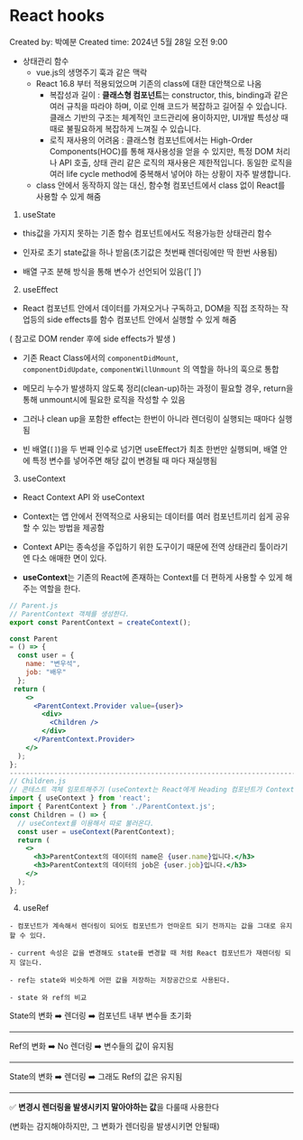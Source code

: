 # React hooks

Created by: 박예분
Created time: 2024년 5월 28일 오전 9:00

- 상태관리 함수
    - vue.js의 생명주기 훅과 같은 맥락
    - React 16.8 부터 적용되었으며 기존의 class에 대한 대안책으로 나옴
        - 복잡성과 길이 : **클래스형 컴포넌트**는 constructor, this, binding과 같은 여러 규칙을 따라야 하며, 이로 인해 코드가 복잡하고 길어질 수 있습니다. 클래스 기반의 구조는 체계적인 코드관리에 용이하지만, UI개발 특성상 때때로 불필요하게 복잡하게 느껴질 수 있습니다.
        - 로직 재사용의 어려움 : 클래스형 컴포넌트에서는 High-Order Components(HOC)를 통해 재사용성을 얻을 수 있지만, 특정 DOM 처리나 API 호출, 상태 관리 같은 로직의 재사용은 제한적입니다. 동일한 로직을 여러 life cycle method에 중복해서 넣어야 하는 상황이 자주 발생합니다.
    - class 안에서 동작하지 않는 대신, 함수형 컴포넌트에서 class 없이 React를 사용할 수 있게 해줌

1. useState

<aside>   
    
- this값을 가지지 못하는 기존 함수 컴포넌트에서도 적용가능한 상태관리 함수
  
- 인자로 초기 state값을 하나 받음(초기값은 첫번째 렌더링에만 딱 한번 사용됨)
  
- 배열 구조 분해 방식을 통해 변수가 선언되어 있음(’[ ]’)
  

</asid>
   
2. useEffect

<aside>   
    
- React 컴포넌트 안에서 데이터를 가져오거나 구독하고, DOM을 직접 조작하는 작업등의 side effects를 함수 컴포넌트 안에서 실행할 수 있게 해줌   
    
( 참고로 DOM render 후에 side effects가 발생 )   

- 기존 React Class에서의
`componentDidMount`, `componentDidUpdate`, `componentWillUnmount` 의 역할을 하나의 훅으로 통합

- 메모리 누수가 발생하지 않도록 정리(clean-up)하는 과정이 필요할 경우,
return을 통해 unmount시에 필요한 로직을 작성할 수 있음

- 그러나 clean up을 포함한 effect는 한번이 아니라 렌더링이 실행되는 때마다 실행됨
  
- 빈 배열(`[]`)을 두 번째 인수로 넘기면 useEffect가 최초 한번만 실행되며, 배열 안에 특정 변수를 넣어주면 해당 값이 변경될 때 마다 재실행됨


</aside>

3. useContext

<aside>   
    
- React Context API 와 useContext

  
- Context는 앱 안에서 전역적으로 사용되는 데이터를 여러 컴포넌트끼리 쉽게 공유할 수 있는 방법을 제공함
  
- Context API는 종속성을 주입하기 위한 도구이기 때문에 전역 상태관리 툴이라기엔 다소 애매한 면이 있다.
  
- **useContext**는 기존의 React에 존재하는 Context를 더 편하게 사용할 수 있게 해주는 역할을 한다.
  

```jsx
// Parent.js
// ParentContext 객체를 생성한다.
export const ParentContext = createContext();

const Parent 
= () => {
  const user = {
    name: "변우석",
    job: "배우"
  };
 return (
    <>
      <ParentContext.Provider value={user}>
        <div>
          <Children />
        </div>
      </ParentContext.Provider>
    </>
  );
};
------------------------------------------------------------------------------
// Children.js
// 콘테스트 객체 임포트해주기 (useContext는 React에게 Heading 컴포넌트가 Context 객체를 읽으려 한다고 알려주는 역할)
import { useContext } from 'react';
import { ParentContext } from './ParentContext.js';
const Children = () => {
  // useContext를 이용해서 따로 불러온다.
  const user = useContext(ParentContext);
  return (
    <>
      <h3>ParentContext의 데이터의 name은 {user.name}입니다.</h3>
      <h3>ParentContext의 데이터의 job은 {user.job}입니다.</h3>
    </>
  );
};
```

</aside>

4. useRef

<aside>
    
    - 컴포넌트가 계속해서 렌더링이 되어도 컴포넌트가 언마운트 되기 전까지는 값을 그대로 유지할 수 있다.   
    
    - current 속성은 값을 변경해도 state를 변경할 때 처럼 React 컴포넌트가 재렌더링 되지 않는다.   
    
    - ref는 state와 비슷하게 어떤 값을 저장하는 저장공간으로 사용된다.   
    
    - state 와 ref의 비교   
    

State의 변화 ➡️ 렌더링 ➡️ 컴포넌트 내부 변수들 초기화

---

Ref의 변화 ➡️ No 렌더링 ➡️ 변수들의 값이 유지됨

---

State의 변화 ➡️ 렌더링 ➡️ 그래도 Ref의 값은 유지됨

---

✅ **변경시 렌더링을 발생시키지 말아야하는 값**을 다룰때 사용한다

(변화는 감지해야하지만, 그 변화가 렌더링을 발생시키면 안될때)

</aside>
